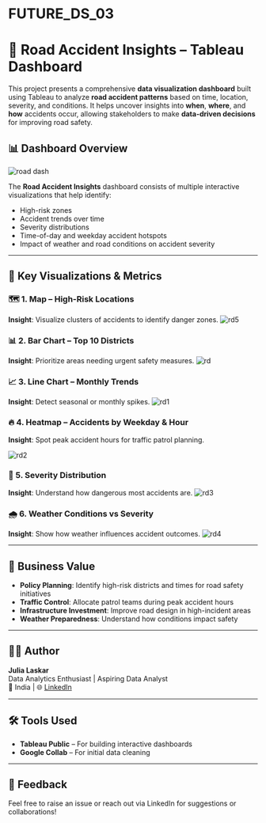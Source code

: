 # FUTURE_DS_03
# 🚦 Road Accident Insights – Tableau Dashboard

This project presents a comprehensive **data visualization dashboard** built using Tableau to analyze **road accident patterns** based on time, location, severity, and conditions. It helps uncover insights into **when**, **where**, and **how** accidents occur, allowing stakeholders to make **data-driven decisions** for improving road safety.

## 📊 Dashboard Overview
![road dash](https://github.com/user-attachments/assets/fe98e43e-51c2-430d-8012-4dc7cf8b05d9)

The **Road Accident Insights** dashboard consists of multiple interactive visualizations that help identify:

- High-risk zones
- Accident trends over time
- Severity distributions
- Time-of-day and weekday accident hotspots
- Impact of weather and road conditions on accident severity

---

## 📌 Key Visualizations & Metrics

### 🗺️ 1. Map – High-Risk Locations

**Insight**: Visualize clusters of accidents to identify danger zones.
![rd5](https://github.com/user-attachments/assets/769ae498-407c-4754-9ec0-bfaf730473cb)


### 📊 2. Bar Chart – Top 10 Districts

**Insight**: Prioritize areas needing urgent safety measures.
![rd](https://github.com/user-attachments/assets/5e1beb7a-b96d-4550-a496-5b78a862fa93)


### 📈 3. Line Chart – Monthly Trends

**Insight**: Detect seasonal or monthly spikes.
![rd1](https://github.com/user-attachments/assets/512977cf-762b-4014-8836-f99a53dc6763)


### 🔥 4. Heatmap – Accidents by Weekday & Hour

**Insight**: Spot peak accident hours for traffic patrol planning.

![rd2](https://github.com/user-attachments/assets/233b3c38-538d-4b33-9a1b-2127af9bf3d0)


### 🎯 5. Severity Distribution

**Insight**: Understand how dangerous most accidents are.
![rd3](https://github.com/user-attachments/assets/2a0c83eb-0cec-49fd-9a12-47fe97da0f14)


### 🌧️ 6. Weather Conditions vs Severity

**Insight**: Show how weather influences accident outcomes.
![rd4](https://github.com/user-attachments/assets/b347ccbe-fcb7-48af-b8e2-fc591ae99d81)


---

## 🌟 Business Value

- **Policy Planning**: Identify high-risk districts and times for road safety initiatives
- **Traffic Control**: Allocate patrol teams during peak accident hours
- **Infrastructure Investment**: Improve road design in high-incident areas
- **Weather Preparedness**: Understand how conditions impact safety

---

## 🙋‍♀️ Author

**Julia Laskar**  
Data Analytics Enthusiast | Aspiring Data Analyst  
📍 India | 🌐 [LinkedIn](https://www.linkedin.com/in/julialaskar)

---

## 🛠️ Tools Used

- **Tableau Public** – For building interactive dashboards
- **Google Collab** – For initial data cleaning

---

## 📣 Feedback

Feel free to raise an issue or reach out via LinkedIn for suggestions or collaborations!

